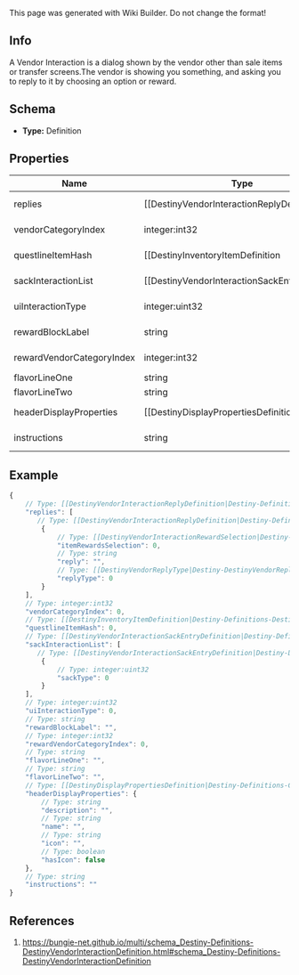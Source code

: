 <span class="wiki-builder">This page was generated with Wiki Builder. Do not change the format!</span>

## Info
A Vendor Interaction is a dialog shown by the vendor other than sale items or transfer screens.The vendor is showing you something, and asking you to reply to it by choosing an option or reward.

## Schema
* **Type:** Definition

## Properties
Name | Type | Description
---- | ---- | -----------
replies | [[DestinyVendorInteractionReplyDefinition|Destiny-Definitions-DestinyVendorInteractionReplyDefinition]]:Definition[] | The potential replies that the user can make to the interaction.
vendorCategoryIndex | integer:int32 | If &gt;= 0, this is the category of sale items to show along with this interaction dialog.
questlineItemHash | [[DestinyInventoryItemDefinition|Destiny-Definitions-DestinyInventoryItemDefinition]]:ManifestDefinition:integer:uint32 | If this interaction dialog is about a quest, this is the questline related to the interaction.You can use this to show the quest overview, or even the character's status with the quest ifyou use it to find the character's current Quest Step by checking their inventory against this questlineItemHash'sDestinyInventoryItemDefinition.setData.
sackInteractionList | [[DestinyVendorInteractionSackEntryDefinition|Destiny-Definitions-DestinyVendorInteractionSackEntryDefinition]]:Definition[] | If this interaction is meant to show you sacks, this is the list of types of sacks to be shown.If empty, the interaction is not meant to show sacks.
uiInteractionType | integer:uint32 | A UI hint for the behavior of the interaction screen.  BNet doesn't use this, but you can choose to.
rewardBlockLabel | string | If this interaction is displaying rewards, this is the text to use for the header of thereward-displaying section of the interaction.
rewardVendorCategoryIndex | integer:int32 | If the vendor's reward list is sourced from one of his categories, this is the index intothe category array of items to show.
flavorLineOne | string | If the vendor interaction has flavor text, this is some of it.
flavorLineTwo | string | If the vendor interaction has flavor text, this is the rest of it.
headerDisplayProperties | [[DestinyDisplayPropertiesDefinition|Destiny-Definitions-Common-DestinyDisplayPropertiesDefinition]]:Definition | The header for the interaction dialog.
instructions | string | The localized text telling the player what to do when they see this dialog.

## Example
```javascript
{
    // Type: [[DestinyVendorInteractionReplyDefinition|Destiny-Definitions-DestinyVendorInteractionReplyDefinition]]:Definition[]
    "replies": [
       // Type: [[DestinyVendorInteractionReplyDefinition|Destiny-Definitions-DestinyVendorInteractionReplyDefinition]]:Definition
        {
            // Type: [[DestinyVendorInteractionRewardSelection|Destiny-DestinyVendorInteractionRewardSelection]]:Enum
            "itemRewardsSelection": 0,
            // Type: string
            "reply": "",
            // Type: [[DestinyVendorReplyType|Destiny-DestinyVendorReplyType]]:Enum
            "replyType": 0
        }
    ],
    // Type: integer:int32
    "vendorCategoryIndex": 0,
    // Type: [[DestinyInventoryItemDefinition|Destiny-Definitions-DestinyInventoryItemDefinition]]:ManifestDefinition:integer:uint32
    "questlineItemHash": 0,
    // Type: [[DestinyVendorInteractionSackEntryDefinition|Destiny-Definitions-DestinyVendorInteractionSackEntryDefinition]]:Definition[]
    "sackInteractionList": [
       // Type: [[DestinyVendorInteractionSackEntryDefinition|Destiny-Definitions-DestinyVendorInteractionSackEntryDefinition]]:Definition
        {
            // Type: integer:uint32
            "sackType": 0
        }
    ],
    // Type: integer:uint32
    "uiInteractionType": 0,
    // Type: string
    "rewardBlockLabel": "",
    // Type: integer:int32
    "rewardVendorCategoryIndex": 0,
    // Type: string
    "flavorLineOne": "",
    // Type: string
    "flavorLineTwo": "",
    // Type: [[DestinyDisplayPropertiesDefinition|Destiny-Definitions-Common-DestinyDisplayPropertiesDefinition]]:Definition
    "headerDisplayProperties": {
        // Type: string
        "description": "",
        // Type: string
        "name": "",
        // Type: string
        "icon": "",
        // Type: boolean
        "hasIcon": false
    },
    // Type: string
    "instructions": ""
}

```

## References
1. https://bungie-net.github.io/multi/schema_Destiny-Definitions-DestinyVendorInteractionDefinition.html#schema_Destiny-Definitions-DestinyVendorInteractionDefinition
